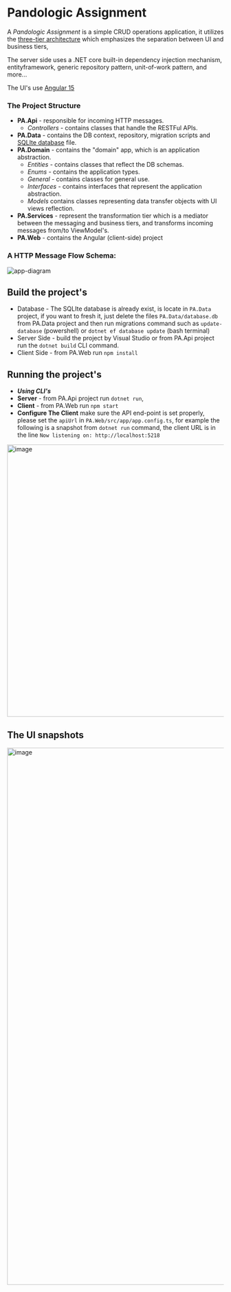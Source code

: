 # Pandologic Assignment

A _Pandologic Assignment_ is a simple CRUD operations application, 
it utilizes the [three-tier architecture](https://www.ibm.com/topics/three-tier-architecture) which emphasizes the separation between UI and business tiers, 

The server side uses a .NET core built-in dependency injection mechanism, entityframework, generic repository pattern, unit-of-work pattern, and more... 

The UI's use [Angular 15](https://github.com/shlomielbaz/employee-management/blob/main/requirement.md)

### The Project Structure
- **PA.Api** - responsible for incoming HTTP messages.
    - _Controllers_ - contains classes that handle the RESTFul APIs.
- **PA.Data** - contains the DB context, repository, migration scripts and [SQLIte database](https://www.sqlite.org/index.html) file.
- **PA.Domain** - contains the "domain" app, which is an application abstraction.
  - _Entities_ - contains classes that reflect the DB schemas. 
  - _Enums_ - contains the application types. 
  - _General_ - contains classes for general use. 
  - _Interfaces_ - contains interfaces that represent the application abstraction. 
  - _Models_ contains classes representing data transfer objects with UI views reflection.
- **PA.Services** - represent the transformation tier which is a mediator between the messaging and business tiers, and transforms incoming messages from/to ViewModel's.
- **PA.Web** - contains the Angular (client-side) project

### A HTTP Message Flow Schema:
![app-diagram](https://user-images.githubusercontent.com/426076/220337080-ddf6706e-fbb2-4ce1-aede-105d4b973a5e.png)

## Build the project's
- Database - The SQLIte database is already exist, is locate in `PA.Data` project, if you want to fresh it, just delete the files `PA.Data/database.db` from PA.Data project and then run migrations command such as `update-database` (powershell) or `dotnet ef database update` (bash terminal) 
- Server Side - build the project by Visual Studio or from PA.Api project run the `dotnet build` CLI command.
- Client Side - from PA.Web run `npm install`

## Running the project's
- _**Using CLI's**_
- **Server** - from PA.Api project run `dotnet run`,
- **Client** - from PA.Web run `npm start`
- **Configure The Client** make sure the API end-point is set properly, please set the `apiUrl` in `PA.Web/src/app/app.config.ts`, for example the following is a snapshot from `dotnet run` command, the client URL is in the line `Now listening on: http://localhost:5218`

<img width="632" alt="image" src="https://github.com/shlomielbaz/pandologic-assignment/assets/426076/10547a92-eac5-41a2-a805-ea970e7536b1">


## The UI snapshots
<img width="1247" alt="image" src="https://github.com/shlomielbaz/pandologic-assignment/assets/426076/73ccf4a5-a03e-43fa-894b-04ca74de1013">

